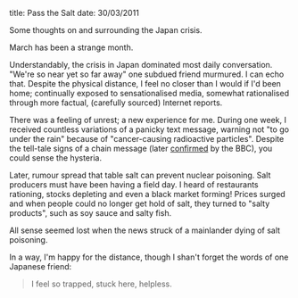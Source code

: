 title: Pass the Salt
date: 30/03/2011

Some thoughts on and surrounding the Japan crisis.<!--more-->

March has been a strange month.

Understandably, the crisis in Japan dominated most daily conversation. "We're so
near yet so far away" one subdued friend murmured. I can echo that. Despite the
physical distance, I feel no closer than I would if I'd been home; continually
exposed to sensationalised media, somewhat rationalised through more factual,
(carefully sourced) Internet reports.

There was a feeling of unrest; a new experience for me. During one week, I
received countless variations of a panicky text message, warning not "to go
under the rain" because of "cancer-causing radioactive particles". Despite the
tell-tale signs of a chain message (later [confirmed][1] by the BBC), you could
sense the hysteria.

Later, rumour spread that table salt can prevent nuclear poisoning. Salt
producers must have been having a field day. I heard of restaurants rationing,
stocks depleting and even a black market forming! Prices surged and when people
could no longer get hold of salt, they turned to "salty products", such as soy
sauce and salty fish.

All sense seemed lost when the news struck of a mainlander dying of salt
poisoning. 

In a way, I'm happy for the distance, though I shan't forget the words of one
Japanese friend:

> I feel so trapped, stuck here, helpless.

  [1]: http://www.bbc.co.uk/news/technology-12745128
